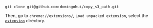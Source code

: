 `git clone git@github.com:domingohui/copy_s3_path.git`

Then, go to `chrome://extensions/`, `Load unpacked extension`, select the [`extension`](https://github.com/domingohui/copy_s3_path/tree/master/extension) directory. 
